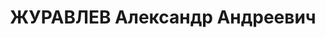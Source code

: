 ---
title: ЖУРАВЛЕВ Александр Андреевич
description: "Род. в 1882, г. Ленинград, русский, б/п. Проживал: г. Ленинград, Сергиевская\
  \ ул., д. 24, кв. 5. Ст. Инженер-конструктор завода \"Большевик\" \n  Арестован\
  \ 18.01.1937. Обв. по ст. 58-6-7-8-11 УК РСФСР. Приговор: выездная сессия ВК ВС\
  \ СССР в г. Ленинград, 05.05.1937 – ВМН. Расстрелян 06.05.1937"
---